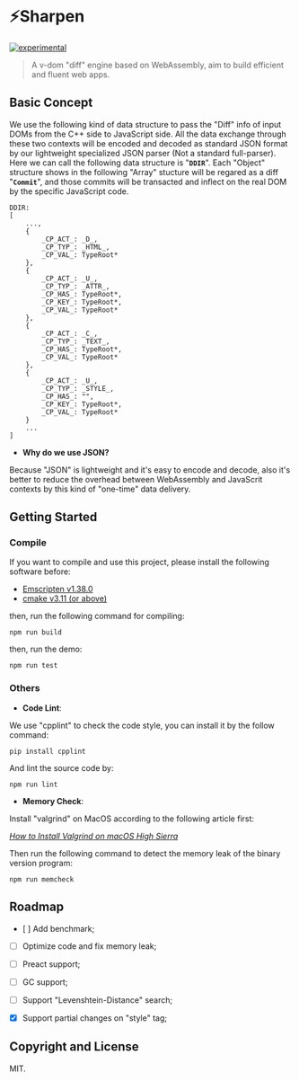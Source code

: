 # ⚡️Sharpen

[![experimental](http://badges.github.io/stability-badges/dist/experimental.svg)](http://github.com/badges/stability-badges)

> A v-dom "diff" engine based on WebAssembly, aim to build efficient and fluent web apps.

## Basic Concept

We use the following kind of data structure to pass the "Diff" info of input DOMs from the C++ side to JavaScript side. All the data exchange through these two contexts will be encoded and decoded as standard JSON format by our lightweight specialized JSON parser (Not a standard full-parser). Here we can call the following data structure is "**`DDIR`**". Each "Object" structure shows in the following "Array" stucture will be regared as a diff "**`Commit`**", and those commits will be transacted and inflect on the real DOM by the specific JavaScript code.

```
DDIR:
[
    ...,
    {
        _CP_ACT_: _D_,
        _CP_TYP_: _HTML_,
        _CP_VAL_: TypeRoot*
    },
    {
        _CP_ACT_: _U_,
        _CP_TYP_: _ATTR_,
        _CP_HAS_: TypeRoot*,
        _CP_KEY_: TypeRoot*,
        _CP_VAL_: TypeRoot*
    },
    {
        _CP_ACT_: _C_,
        _CP_TYP_: _TEXT_,
        _CP_HAS_: TypeRoot*,
        _CP_VAL_: TypeRoot*
    },
    {
        _CP_ACT_: _U_,
        _CP_TYP_: _STYLE_,
        _CP_HAS_: "",
        _CP_KEY_: TypeRoot*,
        _CP_VAL_: TypeRoot*
    }
    ...
]
```

* **Why do we use JSON?**

Because "JSON" is lightweight and it's easy to encode and decode, also it's better to reduce the overhead between WebAssembly and JavaScrit contexts by this kind of "one-time" data delivery.


## Getting Started

### Compile
If you want to compile and use this project, please install the following software before:

* [Emscripten v1.38.0](https://github.com/kripken/emscripten/releases/tag/1.38.0)
* [cmake v3.11 (or above)](https://cmake.org/install/)

then, run the following command for compiling:

`npm run build`


then, run the demo:

`npm run test`

### Others

* **Code Lint**:

We use "cpplint" to check the code style, you can install it by the follow command:

`pip install cpplint`

And lint the source code by:

`npm run lint`

* **Memory Check**:

Install "valgrind" on MacOS according to the following article first:

*[How to Install Valgrind on macOS High Sierra](https://www.gungorbudak.com/blog/2018/04/28/how-to-install-valgrind-on-macos-high-sierra/)*


Then run the following command to detect the memory leak of the binary version program:

`npm run memcheck`


## Roadmap

- [ ] Add benchmark;
- [ ] Optimize code and fix memory leak;
- [ ] Preact support;
- [ ] GC support;
- [ ] Support "Levenshtein-Distance" search;
- [x] Support partial changes on "style" tag;


## Copyright and License

MIT.